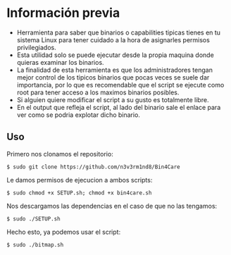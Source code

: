 # Información previa

- Herramienta para saber que binarios o capabilities tipicas tienes en tu sistema Linux para tener cuidado a la hora de asignarles permisos privilegiados.
- Esta utilidad solo se puede ejecutar desde la propia maquina donde quieras examinar los binarios.
- La finalidad de esta herramienta es que los administradores tengan mejor control de los tipicos binarios que pocas veces se suele dar importancia, por lo que es recomendable que el script se ejecute como root para tener acceso a los maximos binarios posibles.
- Si alguien quiere modificar el script a su gusto es totalmente libre.
- En el output que refleja el script, al lado del binario sale el enlace para ver como se podria explotar dicho binario.

## Uso
Primero nos clonamos el repositorio:

`$ sudo git clone https://github.com/n3v3rm1nd8/Bin4Care`

Le damos permisos de ejecucion a ambos scripts:

`$ sudo chmod +x SETUP.sh; chmod +x bin4care.sh`

Nos descargamos las dependencias en el caso de que no las tengamos:

`$ sudo ./SETUP.sh`

Hecho esto, ya podemos usar el script:

`$ sudo ./bitmap.sh`
